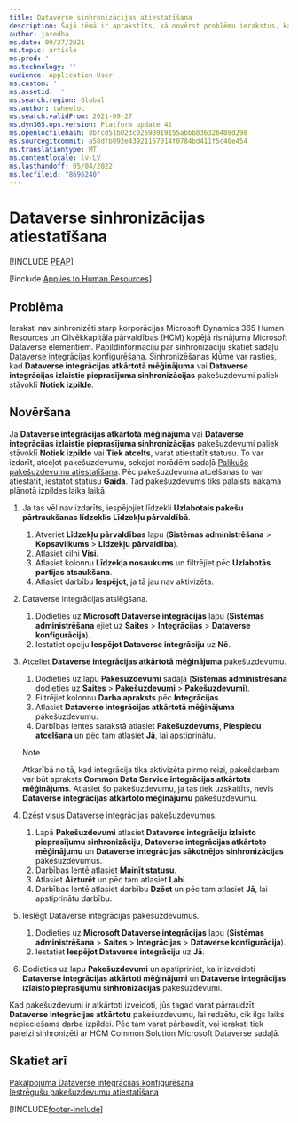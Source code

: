 ```yaml
---
title: Dataverse sinhronizācijas atiestatīšana
description: Šajā tēmā ir aprakstīts, kā novērst problēmu ierakstus, kas nesinhronizē pareizi starp Microsoft Dynamics 365 Human Resources un Cilvēkresursu kapitāla pārvaldības (HCM) kopējo Microsoft Dataverse risinājumu.
author: jaredha
ms.date: 09/27/2021
ms.topic: article
ms.prod: ''
ms.technology: ''
audience: Application User
ms.custom: ''
ms.assetid: ''
ms.search.region: Global
ms.author: twheeloc
ms.search.validFrom: 2021-09-27
ms.dyn365.ops.version: Platform update 42
ms.openlocfilehash: 8bfcd51b023c02590919155abbb836326408d298
ms.sourcegitcommit: a58dfb892e43921157014f0784bd411f5c40e454
ms.translationtype: MT
ms.contentlocale: lv-LV
ms.lasthandoff: 05/04/2022
ms.locfileid: "8696240"
---
```

# <a name="reset-dataverse-synchronization"></a>Dataverse sinhronizācijas atiestatīšana


[!INCLUDE [PEAP](../includes/peap-2.md)]

[!include [Applies to Human Resources](../includes/applies-to-hr.md)]

## <a name="issue"></a>Problēma

Ieraksti nav sinhronizēti starp korporācijas Microsoft Dynamics 365 Human Resources un Cilvēkkapitāla pārvaldības (HCM) kopējā risinājuma Microsoft Dataverse elementiem. Papildinformāciju par sinhronizāciju skatiet sadaļu [Dataverse integrācijas konfigurēšana](hr-admin-integration-common-data-service.md). Sinhronizēšanas kļūme var rasties, kad **Dataverse integrācijas atkārtotā mēģinājuma** vai **Dataverse integrācijas izlaistie pieprasījuma sinhronizācijas** pakešuzdevumi paliek stāvoklī **Notiek izpilde**.

## <a name="resolution"></a>Novēršana

Ja **Dataverse integrācijas atkārtotā mēģinājuma** vai **Dataverse integrācijas izlaistie pieprasījuma sinhronizācijas** pakešuzdevumi paliek stāvoklī **Notiek izpilde** vai **Tiek atcelts**, varat atiestatīt statusu. To var izdarīt, atceļot pakešuzdevumu, sekojot norādēm sadaļā [Palikušo pakešuzdevumu atiestatīšana](hr-admin-troubleshooting-batch-execution.md). Pēc pakešuzdevuma atcelšanas to var atiestatīt, iestatot statusu **Gaida**. Tad pakešuzdevums tiks palaists nākamā plānotā izpildes laika laikā.

1. Ja tas vēl nav izdarīts, iespējojiet līdzekli **Uzlabotais pakešu pārtraukšanas līdzeklis** **Līdzekļu pārvaldībā**.
   1. Atveriet **Līdzekļu pārvaldības** lapu (**Sistēmas administrēšana** > **Kopsavilkums** > **Līdzekļu pārvaldība**).
   2. Atlasiet cilni **Visi**.
   3. Atlasiet kolonnu **Līdzekļa nosaukums** un filtrējiet pēc **Uzlabotās partijas atsaukšana**.
   4. Atlasiet darbību **Iespējot**, ja tā jau nav aktivizēta.

2. Dataverse integrācijas atslēgšana.
   1. Dodieties uz **Microsoft Dataverse integrācijas** lapu (**Sistēmas administrēšana** ejiet uz **Saites** > **Integrācijas** > **Dataverse konfigurācija**).
   2. Iestatiet opciju **Iespējot Dataverse integrāciju** uz **Nē**.

3. Atceliet **Dataverse integrācijas atkārtotā mēģinājuma** pakešuzdevumu.
   1. Dodieties uz lapu **Pakešuzdevumi** sadaļā (**Sistēmas administrēšana** dodieties uz **Saites** > **Pakešuzdevumi** > **Pakešuzdevumi**).
   2. Filtrējiet kolonnu **Darba apraksts** pēc **Integrācijas**.
   3. Atlasiet **Dataverse integrācijas atkārtotā mēģinājuma** pakešuzdevumu.
   4. Darbības lentes sarakstā atlasiet **Pakešuzdevums**, **Piespiedu atcelšana** un pēc tam atlasiet **Jā**, lai apstiprinātu.

   > [!NOTE]
   > Atkarībā no tā, kad integrācija tika aktivizēta pirmo reizi, pakešdarbam var būt apraksts **Common Data Service integrācijas atkārtots mēģinājums**. Atlasiet šo pakešuzdevumu, ja tas tiek uzskaitīts, nevis **Dataverse integrācijas atkārtoto mēģinājumu** pakešuzdevumu.

4. Dzēst visus Dataverse integrācijas pakešuzdevumus.
   1. Lapā **Pakešuzdevumi** atlasiet **Dataverse integrāciju izlaisto pieprasījumu sinhronizāciju**, **Dataverse integrācijas atkārtoto mēģinājumu** un **Dataverse integrācijas sākotnējos sinhronizācijas** pakešuzdevumus.
   2. Darbības lentē atlasiet **Mainīt statusu**. 
   3. Atlasiet **Aizturēt** un pēc tam atlasiet **Labi**.
   4. Darbības lentē atlasiet darbību **Dzēst** un pēc tam atlasiet **Jā**, lai apstiprinātu darbību.

5. Ieslēgt Dataverse integrācijas pakešuzdevumus.
   1. Dodieties uz **Microsoft Dataverse integrācijas** lapu (**Sistēmas administrēšana** > **Saites** > **Integrācijas** > **Dataverse konfigurācija**).
   2. Iestatiet **Iespējot Dataverse integrāciju** uz **Jā**.

6. Dodieties uz lapu **Pakešuzdevumi** un apstipriniet, ka ir izveidoti **Dataverse integrācijas atkārtoti mēģinājumi** un **Dataverse integrācijas izlaisto pieprasījumu sinhronizācijas** pakešuzdevumi.

Kad pakešuzdevumi ir atkārtoti izveidoti, jūs tagad varat pārraudzīt **Dataverse integrācijas atkārtotu** pakešuzdevumu, lai redzētu, cik ilgs laiks nepieciešams darba izpildei. Pēc tam varat pārbaudīt, vai ieraksti tiek pareizi sinhronizēti ar HCM Common Solution Microsoft Dataverse sadaļā.

## <a name="see-also"></a>Skatiet arī

[Pakalpojuma Dataverse integrācijas konfigurēšana](hr-admin-integration-common-data-service.md)<br>
[Iestrēgušu pakešuzdevumu atiestatīšana](hr-admin-troubleshooting-batch-execution.md)


[!INCLUDE[footer-include](../includes/footer-banner.md)]
